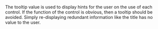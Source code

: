 The tooltip value is used to display hints for the user on the use of each control. 
If the function of the control is obvious, then a tooltip should be avoided. Simply re-displaying redundant information like the title has no value to the user.
